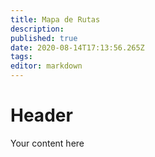 ```yaml
---
title: Mapa de Rutas
description: 
published: true
date: 2020-08-14T17:13:56.265Z
tags: 
editor: markdown
---
```


# Header
Your content here